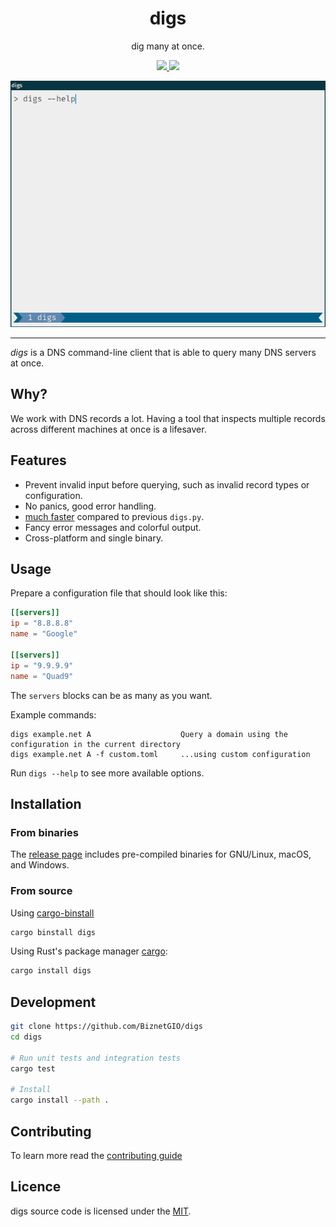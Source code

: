 <div align="center">
<h1>digs</h1>

dig many at once.

<a href="https://github.com/BiznetGIO/digs/actions/workflows/ci.yml">
<img src="https://github.com/BiznetGIO/digs/workflows/ci/badge.svg">
</a>
<a href="https://crates.io/crates/digs">
<img src="https://img.shields.io/crates/v/digs.svg">
</a>

<p></p>

![A digs demo](docs/demo.gif)

</div>

---

_digs_ is a DNS command-line client that is able to query many DNS servers at once.

## Why?

We work with DNS records a lot. Having a tool that inspects multiple
records across different machines at once is a lifesaver.

## Features

- Prevent invalid input before querying, such as invalid record types or configuration.
- No panics, good error handling.
- [much faster](docs/benchmark.md) compared to previous `digs.py`.
- Fancy error messages and colorful output.
- Cross-platform and single binary.

## Usage

Prepare a configuration file that should look like this:

```toml
[[servers]]
ip = "8.8.8.8"
name = "Google"

[[servers]]
ip = "9.9.9.9"
name = "Quad9"
```

The `servers` blocks can be as many as you want.

Example commands:

```
digs example.net A                    Query a domain using the configuration in the current directory
digs example.net A -f custom.toml     ...using custom configuration
```

Run `digs --help` to see more available options.

## Installation

### From binaries

The [release page](https://github.com/BiznetGIO/digs/releases) includes
pre-compiled binaries for GNU/Linux, macOS, and Windows.

### From source

Using [cargo-binstall](https://github.com/cargo-bins/cargo-binstall)

```bash
cargo binstall digs
```

Using Rust's package manager [cargo](https://github.com/rust-lang/cargo):

```bash
cargo install digs
```

## Development

```bash
git clone https://github.com/BiznetGIO/digs
cd digs

# Run unit tests and integration tests
cargo test

# Install
cargo install --path .
```

## Contributing

To learn more read the [contributing guide](docs/dev/README.md)

## Licence

digs source code is licensed under the [MIT](https://choosealicense.com/licenses/mit/).
